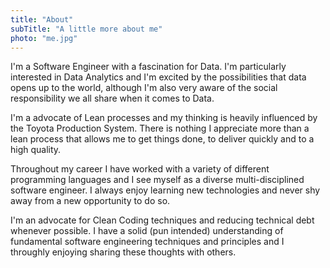 ```yaml
---
title: "About"
subTitle: "A little more about me"
photo: "me.jpg"
---
```

I'm a Software Engineer with a fascination for Data. I'm particularly interested in Data Analytics and I'm excited by the possibilities that data opens up to the world, although I'm also very aware of the social responsibility we all share when it comes to Data.

I'm a advocate of Lean processes and my thinking is heavily influenced by the Toyota Production System. There is nothing I appreciate more than a lean process that allows me to get things done, to deliver quickly and to a high quality.

Throughout my career I have worked with a variety of different programming languages and I see myself as a diverse multi-disciplined software engineer. I always enjoy learning new technologies and never shy away from a new opportunity to do so.

I'm an advocate for Clean Coding techniques and reducing technical debt whenever possible. I have a solid (pun intended) understanding of fundamental software engineering techniques and principles and I throughly enjoying sharing these thoughts with others.
